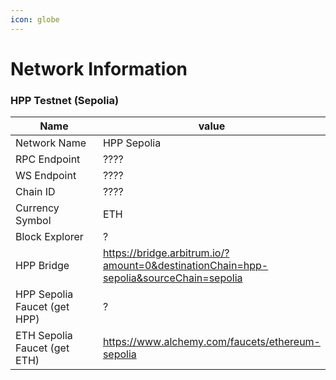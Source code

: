 ```yaml
---
icon: globe
---
```


# Network Information

### HPP Testnet (Sepolia)

<table><thead><tr><th width="255.30078125">Name</th><th>value</th></tr></thead><tbody><tr><td>Network Name</td><td>HPP Sepolia</td></tr><tr><td>RPC Endpoint</td><td>????</td></tr><tr><td>WS Endpoint</td><td>????</td></tr><tr><td>Chain ID</td><td>????</td></tr><tr><td>Currency Symbol</td><td>ETH</td></tr><tr><td>Block Explorer</td><td>?</td></tr><tr><td>HPP Bridge</td><td><a href="https://bridge.arbitrum.io/?amount=0&#x26;destinationChain=hpp-sepolia&#x26;sourceChain=sepolia">https://bridge.arbitrum.io/?amount=0&#x26;destinationChain=hpp-sepolia&#x26;sourceChain=sepolia</a></td></tr><tr><td>HPP Sepolia Faucet (get HPP)</td><td>?</td></tr><tr><td>ETH Sepolia Faucet (get ETH)</td><td><a href="https://www.alchemy.com/faucets/ethereum-sepolia">https://www.alchemy.com/faucets/ethereum-sepolia</a></td></tr></tbody></table>

